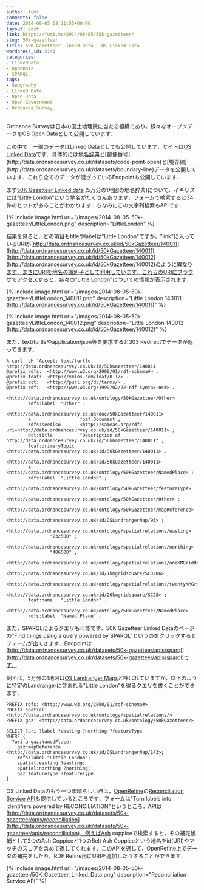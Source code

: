 ```yaml
---
author: fumi
comments: false
date: 2014-08-05 08:11:55+00:00
layout: post
link: https://fumi.me/2014/08/05/50k-gazetteer/
slug: 50k-gazetteer
title: 50K Gazetteer Linked Data - OS Linked Data
wordpress_id: 3141
categories:
- LinkedData
- OpenData
- SPARQL
tags:
- Geography
- Linked Data
- Open Data
- Open Government
- Ordnance Survey
---
```


Ordnance Surveyは日本の国土地理院に当たる組織であり，様々なオープンデータをOS Open Dataとして公開しています．

この中で，一部のデータはLinked Dataとしても公開しています．サイトは[OS Linked Data](http://data.ordnancesurvey.co.uk)です．具体的には[地名辞典](“http://data.ordnancesurvey.co.uk/datasets/50k-gazetteer")と[郵便番号](http://data.ordnancesurvey.co.uk/datasets/code-point-open)と[境界線](http://data.ordnancesurvey.co.uk/datasets/boundary-line)データを公開しています．これら全てのデータが混ざっているEndpointも公開しています．

まず[50K Gazetteer Linked data](“http://data.ordnancesurvey.co.uk/datasets/50k-gazetteer") (5万分の1地図の地名辞典)について．イギリスには”Little London”という地名がたくさんあります．フォームで検索すると34件のヒットがあることがわかります．ちなみにこの文字列検索もAPIです．

{% include image.html url="/images/2014-08-05-50k-gazetteer/LittleLondon.png" description="LittleLondon" %}


結果を見ると，どの項目もtitleやlabelは"Little London"ですが，"link"に入っているURIが[http://data.ordnancesurvey.co.uk/id/50kGazetteer/140011](http://data.ordnancesurvey.co.uk/id/50kGazetteer/140011), [http://data.ordnancesurvey.co.uk/id/50kGazetteer/140012](http://data.ordnancesurvey.co.uk/id/50kGazetteer/140012)のように異なります．まさにURIを地名の識別子として利用しています．これらのURIにブラウザでアクセスすると，各々の"Little London"についての情報が表示されます．

{% include image.html url="/images/2014-08-05-50k-gazetteer/LittleLondon_140011.png" description="Little London 140011 (http://data.ordnancesurvey.co.uk/id/50kGazetteer/140011)" %}

{% include image.html url="/images/2014-08-05-50k-gazetteer/LittleLondon_140012.png" description="Little London 140012 (http://data.ordnancesurvey.co.uk/id/50kGazetteer/140012)" %}

また，text/turtleやapplication/json等を要求すると303 Redirectでデータが返ってきます．



```turtle
% curl -LH 'Accept: text/turtle' http://data.ordnancesurvey.co.uk/id/50kGazetteer/140011
@prefix rdfs:  <http://www.w3.org/2000/01/rdf-schema#> .
@prefix foaf:  <http://xmlns.com/foaf/0.1/> .
@prefix dct:   <http://purl.org/dc/terms/> .
@prefix rdf:   <http://www.w3.org/1999/02/22-rdf-syntax-ns#> .

<http://data.ordnancesurvey.co.uk/ontology/50kGazetteer/Other>
        rdfs:label  "Other" .

<http://data.ordnancesurvey.co.uk/doc/50kGazetteer/140011>
        a                  foaf:Document ;
        rdfs:seeAlso       <http://sameas.org/rdf?uri=http://data.ordnancesurvey.co.uk/id/50kGazetteer/140011> ;
        dct:title          "Description of http://data.ordnancesurvey.co.uk/id/50kGazetteer/140011" ;
        foaf:primaryTopic  <http://data.ordnancesurvey.co.uk/id/50kGazetteer/140011> .

<http://data.ordnancesurvey.co.uk/id/50kGazetteer/140011>
        a           <http://data.ordnancesurvey.co.uk/ontology/50kGazetteer/NamedPlace> ;
        rdfs:label  "Little London" ;
        <http://data.ordnancesurvey.co.uk/ontology/50kGazetteer/featureType>
                <http://data.ordnancesurvey.co.uk/ontology/50kGazetteer/Other> ;
        <http://data.ordnancesurvey.co.uk/ontology/50kGazetteer/mapReference>
                <http://data.ordnancesurvey.co.uk/id/OSLandrangerMap/95> ;
        <http://data.ordnancesurvey.co.uk/ontology/spatialrelations/easting>
                "232500" ;
        <http://data.ordnancesurvey.co.uk/ontology/spatialrelations/northing>
                "486500" ;
        <http://data.ordnancesurvey.co.uk/ontology/spatialrelations/oneKMGridReference>
                <http://data.ordnancesurvey.co.uk/id/1kmgridsquare/SC3286> ;
        <http://data.ordnancesurvey.co.uk/ontology/spatialrelations/twentyKMGridReference>
                <http://data.ordnancesurvey.co.uk/id/20kmgridsquare/SC28> ;
        foaf:name   "Little London" .

<http://data.ordnancesurvey.co.uk/ontology/50kGazetteer/NamedPlace>
        rdfs:label  "Named Place" .
```


また，SPARQLによるクエリも可能です．50K Gazetteer Linked Dataのページの"Find things using a query powered by SPARQL"というのをクリックするとフォームが出てきます．Endpointは[http://data.ordnancesurvey.co.uk/datasets/50k-gazetteer/apis/sparql](http://data.ordnancesurvey.co.uk/datasets/50k-gazetteer/apis/sparql)です．

例えば，5万分の1地図は[OS Landranger Maps](http://www.az.co.uk/?nid=443)と呼ばれていますが，以下のように特定のLandrangerに含まれる"Little London"を得るクエリを書くことができます．

```sparql
PREFIX rdfs: <http://www.w3.org/2000/01/rdf-schema#>
PREFIX spatial: <http://data.ordnancesurvey.co.uk/ontology/spatialrelations/>
PREFIX gaz: <http://data.ordnancesurvey.co.uk/ontology/50kGazetteer/>

SELECT ?uri ?label ?easting ?northing ?featureType
WHERE {
  ?uri a gaz:NamedPlace;
    gaz:mapReference <http://data.ordnancesurvey.co.uk/id/OSLandrangerMap/143>;        
    rdfs:label "Little London";
    spatial:easting ?easting;
    spatial:northing ?northing;
    gaz:featureType ?featureType.
}
```

OS Linked Dataのもう一つ素晴らしい点は，[OpenRefine](http://openrefine.org)の[Reconciliation Service API](https://github.com/OpenRefine/OpenRefine/wiki/Reconciliation-Service-API)も提供しているところです．フォームは"Turn labels into identifiers powered by RECONCILIATION"というところ．APIは[http://data.ordnancesurvey.co.uk/datasets/50k-gazetteer/apis/reconciliation](http://data.ordnancesurvey.co.uk/datasets/50k-gazetteer/apis/reconciliation)．例えばAsh coppiceで検索すると，その補完候補として2つのAsh Coppiceと1つのBelt Ash Coppiceという地名をid(URI)やマッチのスコアを含めて返してくれます．このAPIを通して，OpenRefine上でデータの補完をしたり，RDF Refine用にURIを追加したりすることができます．

{% include image.html url="/images/2014-08-05-50k-gazetteer/50K_Gazetteer_Linked_Data.png" description="Reconciliation Service API" %}
